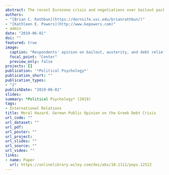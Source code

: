 ```yaml
---
abstract: The recent Eurozone crisis and negotiations over bailout packages to Greece are more than a simple controversy about financial resources. They have a decidedly moralistic overtone. Giving more funds is thought by some to be unfair to hard‐working taxpayers and does not teach Greece an important moral lesson. Yet much international political economy scholarship neglects such considerations. We build on moral psychology to understand the ethical drivers of both German support and opposition to the 2015 Greek government bailout package. We analyze original survey data to show how morality is an essential factor in Germany's hard‐line approach. Our results show that caring and European attachment are associated with bailout support, while authority, national attachment, and retributive fairness drive opposition. Some morals also have boundaries. National attachment attenuates the effect of harm/care on support for foreign financial assistance but strengthens the effect of fairness on bailout opposition. Moral psychology helps us understand foreign policy but must be adapted to account for multiple potential ingroups.
authors:
- "[Brian C. Rathbun](https://dornsife.usc.edu/brianrathbun/)"
- "[Kathleen E. Powers](http://www.kepowers.com)"
- admin
date: "2019-06-01"
doi: ""
featured: true
image:
  caption: "Respondents' opinion on bailout, austerity, and debt relief"
  focal_point: "Center"
  preview_only: false
projects: []
publication: '*Political Psychology*'
publication_short: ""
publication_types:
- "2"
publishDate: "2019-06-01"
slides: 
summary: *Political Psychology* (2019)
tags:
- International Relations
title: Moral Hazard. German Public Opinion on the Greek Debt Crisis
url_code: ""
url_dataset: ""
url_pdf: 
url_poster: ""
url_project: 
url_slides: ""
url_source: ""
url_video: ""
links:
- name: Paper
  url: https://onlinelibrary.wiley.com/doi/abs/10.1111/pops.12522
---
```

